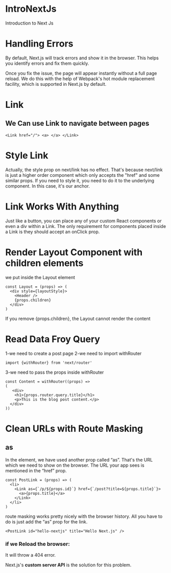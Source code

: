 # IntroNextJs
Introduction to Next Js


# Handling Errors

By default, Next.js will track errors and show it in the browser. This helps you identify errors and fix them quickly.

Once you fix the issue, the page will appear instantly without a full page reload. We do this with the help of Webpack's hot module replacement facility, which is supported in Next.js by default.

# Link

## We Can use Link to navigate between pages 
```
<Link href="/"> <a> </a> </Link>
```

# Style Link
Actually, the style prop on next/link has no effect. That's because next/link is just a higher order component which only accepts the "href" and some similar props. If you need to style it, you need to do it to the underlying component.
In this case, it's our anchor.

# Link Works With Anything
Just like a button, you can place any of your custom React components or even a div within a Link.
The only requirement for components placed inside a Link is they should accept an onClick prop.

# Render Layout Component with children elements 

we put inside the Layout element 

```
const Layout = (props) => (
  <div style={layoutStyle}>
    <Header />
    {props.children}
  </div>
)
```

If you remove {props.children}, the Layout cannot render the content 

# Read Data Froy Query 

1-we need to create a post page 
2-we need to import withRouter

```
import {withRouter} from 'next/router'
```

3-we need to pass the props inside withRouter

```
const Content = withRouter((props) => 
(
   <div>
    <h1>{props.router.query.title}</h1>
    <p>This is the blog post content.</p>
  </div>
))
```

# Clean URLs with Route Masking
## as

In the <Link> element, we have used another prop called “as”. That's the URL which we need to show on the browser. The URL your app sees is mentioned in the “href” prop.

```
const PostLink = (props) => (
  <li>
    <Link as={`/p/${props.id}`} href={`/post?title=${props.title}`}>
      <a>{props.title}</a>
    </Link>
  </li>
)
```

route masking works pretty nicely with the browser history.
All you have to do is just add the “as” prop for the link.

```
<PostLink id="hello-nextjs" title="Hello Next.js" />
```

### if we Reload the browser:

It will throw a 404 error.
 
Next.js's **custom server API** is the solution for this problem.


